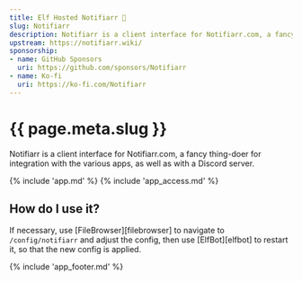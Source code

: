 ```yaml
---
title: Elf Hosted Notifiarr 🧝
slug: Notifiarr
description: Notifiarr is a client interface for Notifiarr.com, a fancy thing-doer for integration with the various apps, as well as with a Discord server
upstream: https://notifiarr.wiki/
sponsorship:
- name: GitHub Sponsors
  uri: https://github.com/sponsors/Notifiarr
- name: Ko-fi
  uri: https://ko-fi.com/Notifiarr
---
```


# {{ page.meta.slug }}

Notifiarr is a client interface for Notifiarr.com, a fancy thing-doer for integration with the various apps, as well as with a Discord server.

{% include 'app.md' %}
{% include 'app_access.md' %}

## How do I use it?

If necessary, use [FileBrowser][filebrowser] to navigate to `/config/notifiarr` and adjust the config, then use [ElfBot][elfbot] to restart it, so that the new config is applied.

{% include 'app_footer.md' %}